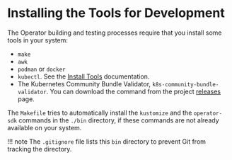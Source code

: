 # Installing the Tools for Development

The Operator building and testing processes require that you install some tools in your system:

* `make`
* `awk`
* `podman` or `docker`
* `kubectl`.
  See the [Install Tools](https://kubernetes.io/docs/tasks/tools/) documentation.
* The Kubernetes Community Bundle Validator, `k8s-community-bundle-validator`.
  You can download the command from the project [releases](https://github.com/k8s-operatorhub/bundle-validator/releases/) page.

The `Makefile` tries to automatically install the `kustomize` and the `operator-sdk` commands in the `./bin` directory, if these commands are not already available on your system.

!!! note
    The `.gitignore` file lists this `bin` directory to prevent Git from tracking the directory.
